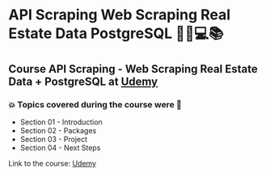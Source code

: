 # API Scraping Web Scraping Real Estate Data PostgreSQL   🧑‍💻💻📚
## Course API Scraping - Web Scraping Real Estate Data + PostgreSQL at [Udemy](https://www.udemy.com/course/api-scraping-web-scraping-real-estate-data-postgresql/)
### 💥 Topics covered during the course were 🚀
- Section 01 - Introduction
- Section 02 - Packages
- Section 03 - Project
- Section 04 - Next Steps

Link to the course: [Udemy](https://www.udemy.com/course/api-scraping-web-scraping-real-estate-data-postgresql/)
